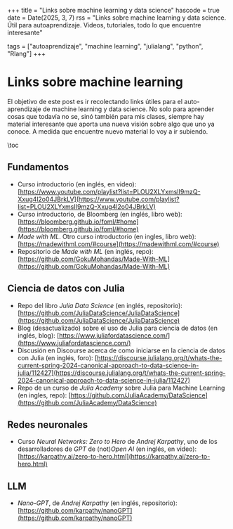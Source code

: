+++
title = "Links sobre machine learning y data science"
hascode = true
date = Date(2025, 3, 7)
rss = "Links sobre machine learning y data science. Útil para autoaprendizaje. Videos, tutoriales, todo lo que encuentre interesante"

tags = ["autoaprendizaje", "machine learning", "julialang", "python", "Rlang"]
+++

# Links sobre machine learning
El objetivo de este post es ir recolectando links útiles para el auto-aprendizaje de machine learning y data science. No solo para aprender cosas que todavía no se, sinó también para mis clases, siempre hay material interesante que aporta una nueva visión sobre algo que uno ya conoce. A medida que encuentre nuevo material lo voy a ir subiendo.

\toc


## Fundamentos

 * Curso introductorio (en inglés, en video): [https://www.youtube.com/playlist?list=PLOU2XLYxmsII9mzQ-Xxug4l2o04JBrkLV](https://www.youtube.com/playlist?list=PLOU2XLYxmsII9mzQ-Xxug4l2o04JBrkLV)
 * Curso introductorio, de Bloomberg (en inglés, libro web): [https://bloomberg.github.io/foml/#home](https://bloomberg.github.io/foml/#home)
 * _Made with ML_. Otro curso introductorio (en ingles, libro web): [https://madewithml.com/#course](https://madewithml.com/#course)
 * Repositorio de _Made with ML_ (en inglés, repo): [https://github.com/GokuMohandas/Made-With-ML](https://github.com/GokuMohandas/Made-With-ML)

## Ciencia de datos con Julia

* Repo del libro _Julia Data Science_ (en inglés, repositorio): [https://github.com/JuliaDataScience/JuliaDataScience](https://github.com/JuliaDataScience/JuliaDataScience)
* Blog (desactualizado) sobre el uso de Julia para ciencia de datos (en inglés, blog): [https://www.juliafordatascience.com/](https://www.juliafordatascience.com/)
* Discusión en Discourse acerca de como iniciarse en la ciencia de datos con Julia (en inglés, foro): [https://discourse.julialang.org/t/whats-the-current-spring-2024-canonical-approach-to-data-science-in-julia/112427](https://discourse.julialang.org/t/whats-the-current-spring-2024-canonical-approach-to-data-science-in-julia/112427)
* Repo de un curso de _Julia Academy_ sobre Julia para Machine Learning (en ingles, repo): [https://github.com/JuliaAcademy/DataScience](https://github.com/JuliaAcademy/DataScience)

## Redes neuronales

 * Curso _Neural Networks: Zero to Hero_ de _Andrej Karpathy_, uno de los desarrolladores de _GPT_ de (not)_Open AI_ (en inglés, en video): [https://karpathy.ai/zero-to-hero.html](https://karpathy.ai/zero-to-hero.html)

## LLM

* _Nano-GPT_, de _Andrej Karpathy_ (en inglés, repositorio): [https://github.com/karpathy/nanoGPT](https://github.com/karpathy/nanoGPT)